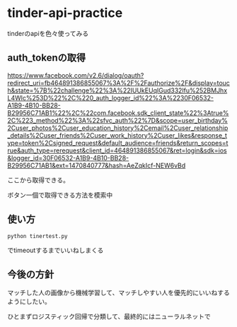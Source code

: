 # tinder-api-practice
tinderのapiを色々使ってみる

## auth_tokenの取得
https://www.facebook.com/v2.6/dialog/oauth?redirect_uri=fb464891386855067%3A%2F%2Fauthorize%2F&display=touch&state=%7B%22challenge%22%3A%22IUUkEUqIGud332lfu%252BMJhxL4Wlc%253D%22%2C%220_auth_logger_id%22%3A%2230F06532-A1B9-4B10-BB28-B29956C71AB1%22%2C%22com.facebook.sdk_client_state%22%3Atrue%2C%223_method%22%3A%22sfvc_auth%22%7D&scope=user_birthday%2Cuser_photos%2Cuser_education_history%2Cemail%2Cuser_relationship_details%2Cuser_friends%2Cuser_work_history%2Cuser_likes&response_type=token%2Csigned_request&default_audience=friends&return_scopes=true&auth_type=rerequest&client_id=464891386855067&ret=login&sdk=ios&logger_id=30F06532-A1B9-4B10-BB28-B29956C71AB1&ext=1470840777&hash=AeZqkIcf-NEW6vBd

ここから取得できる。

ボタン一個で取得できる方法を模索中

## 使い方
```
python tinertest.py
```

でtimeoutするまでいいねしまくる


## 今後の方針
マッチした人の画像から機械学習して、マッチしやすい人を優先的にいいねするようにしたい。

ひとまずロジスティック回帰で分類して、最終的にはニューラルネットで
